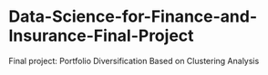 # Data-Science-for-Finance-and-Insurance-Final-Project

Final project: Portfolio Diversification Based on Clustering Analysis
